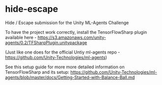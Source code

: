 # hide-escape
Hide / Escape submission for the Unity ML-Agents Challenge


To have the project work correctly, install the TensorFlowSharp plugin available here - https://s3.amazonaws.com/unity-agents/0.2/TFSharpPlugin.unitypackage

(Just like one does for the official Untiy ml-agents repo - https://github.com/Unity-Technologies/ml-agents)

See this setup guide for more more detailed information on TensorFlowSharp and its setup:
https://github.com/Unity-Technologies/ml-agents/blob/master/docs/Getting-Started-with-Balance-Ball.md